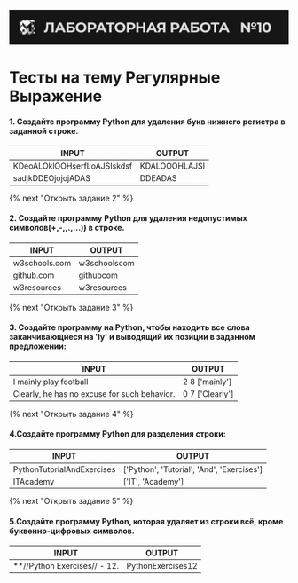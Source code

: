 ![alt MATE Programming Lab](https://github.com/MATE-Programming/10_RE/blob/main/lab_10.svg?raw=true)
# Тесты на тему Регулярные Выражение

#### 1. Создайте программу Python для удаления букв нижнего регистра в заданной строке.


| INPUT | OUTPUT |
|   ---   |   ---  |
| KDeoALOklOOHserfLoAJSIskdsf | KDALOOOHLAJSI |
| sadjkDDEOjojojADAS | DDEADAS |


{% next "Открыть задание 2" %}
#### 2. Создайте программу Python для удаления недопустимых символов(+,-,\,.,...)) в строке.

| INPUT | OUTPUT |
|   ---   |   ---  |
| w3schools.com | w3schoolscom |
| github.com | githubcom |
| w3resources | w3resources |
                    
                    

{% next "Открыть задание 3" %}
#### 3. Создайте программу на Python, чтобы находить все слова заканчивающиеся на 'ly' и выводящий их позиции в заданном предложении:


| INPUT | OUTPUT |
|   ---   |   ---  |
| I mainly play football | 2 8 ['mainly'] |
| Clearly, he has no excuse for such behavior. | 0 7 ['Clearly'] |


{% next "Открыть задание 4" %}
#### 4.Создайте программу Python для разделения строки:

| INPUT | OUTPUT |
|   ---   |   ---  |
| PythonTutorialAndExercises | ['Python', 'Tutorial', 'And', 'Exercises'] |
| ITAcademy | ['IT', 'Academy'] |


{% next "Открыть задание 5" %}
#### 5.Создайте программу Python, которая удаляет из строки всё, кроме буквенно-цифровых символов.

| INPUT | OUTPUT |
|   ---   |   ---  |
| **//Python Exercises// - 12.  | PythonExercises12 |

         
